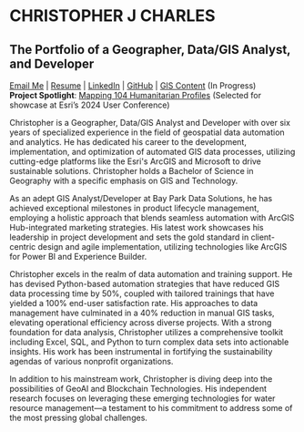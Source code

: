 # CHRISTOPHER J CHARLES
## The Portfolio of a Geographer, Data/GIS Analyst, and Developer
[Email Me](mailto:chris.jonh.charles@gmail.com) | [Resume](https://github.com/cartopher/portfolio/blob/main/Christopher%20Charles%20Resume.pdf) | [LinkedIn](https://www.linkedin.com/in/chrisjonhcharles/) | [GitHub](https://github.com/cartopher) | [GIS Content](https://arcg.is/1zvHm8) (In Progress)  
**Project Spotlight**: [Mapping 104 Humanitarian Profiles](https://github.com/cartopher/portfolio/blob/main/Projects/Mapping%20104%20Humanitarian%20Profiles.md) (Selected for showcase at Esri’s 2024 User Conference)

Christopher is a Geographer, Data/GIS Analyst and Developer with over six years of specialized experience in the field of geospatial data automation and analytics. He has dedicated his career to the development, implementation, and optimization of automated GIS data processes, utilizing cutting-edge platforms like the Esri's ArcGIS and Microsoft to drive sustainable solutions. Christopher holds a Bachelor of Science in Geography with a specific emphasis on GIS and Technology.

As an adept GIS Analyst/Developer at Bay Park Data Solutions, he has achieved exceptional milestones in product lifecycle management, employing a holistic approach that blends seamless automation with ArcGIS Hub-integrated marketing strategies. His latest work showcases his leadership in project development and sets the gold standard in client-centric design and agile implementation, utilizing technologies like ArcGIS for Power BI and Experience Builder.

Christopher excels in the realm of data automation and training support. He has devised Python-based automation strategies that have reduced GIS data processing time by 50%, coupled with tailored trainings that have yielded a 100% end-user satisfaction rate. His approaches to data management have culminated in a 40% reduction in manual GIS tasks, elevating operational efficiency across diverse projects. With a strong foundation for data analysis, Christopher utilizes a comprehensive toolkit including Excel, SQL, and Python to turn complex data sets into actionable insights. His work has been instrumental in fortifying the sustainability agendas of various nonprofit organizations.

In addition to his mainstream work, Christopher is diving deep into the possibilities of GeoAI and Blockchain Technologies. His independent research focuses on leveraging these emerging technologies for water resource management—a testament to his commitment to address some of the most pressing global challenges.
